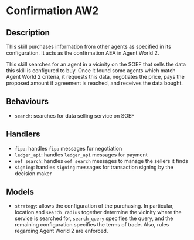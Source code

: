 # Confirmation AW2

## Description

This skill purchases information from other agents as specified in its configuration. It acts as the confirmation AEA in Agent World 2.

This skill searches for an agent in a vicinity on the SOEF that sells the data this skill is configured to buy. Once it found some agents which match Agent World 2 criteria, it requests this data, negotiates the price, pays the proposed amount if agreement is reached, and receives the data bought.


## Behaviours

* `search`: searches for data selling service on SOEF

## Handlers

* `fipa`: handles `fipa` messages for negotiation
* `ledger_api`: handles `ledger_api` messages for payment
* `oef_search`: handles `oef_search` messages to manage the sellers it finds
* `signing`: handles `signing` messages for transaction signing by the decision maker


## Models

* `strategy`: allows the configuration of the purchasing. In particular, location and `search_radius` together determine the vicinity where the service is searched for, `search_query` specifies the query, and the remaining configuration specifies the terms of trade. Also, rules regarding Agent World 2 are enforced.
